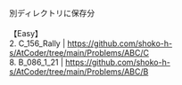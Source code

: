 別ディレクトリに保存分\
\
【Easy】\
2. C_156_Rally | https://github.com/shoko-h-s/AtCoder/tree/main/Problems/ABC/C \
8. B_086_1_21 | https://github.com/shoko-h-s/AtCoder/tree/main/Problems/ABC/B
